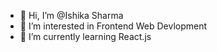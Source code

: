 - 👋 Hi, I’m @Ishika Sharma
- 👀 I’m interested in Frontend Web Devlopment
- 🌱 I’m currently learning React.js


